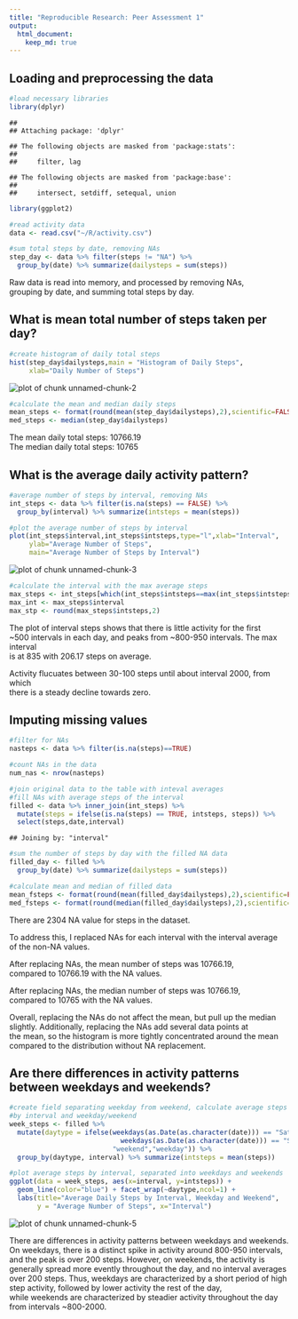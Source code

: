 ```yaml
---
title: "Reproducible Research: Peer Assessment 1"
output: 
  html_document:
    keep_md: true
---
```



## Loading and preprocessing the data


```r
#load necessary libraries
library(dplyr)
```

```
## 
## Attaching package: 'dplyr'
```

```
## The following objects are masked from 'package:stats':
## 
##     filter, lag
```

```
## The following objects are masked from 'package:base':
## 
##     intersect, setdiff, setequal, union
```

```r
library(ggplot2)

#read activity data
data <- read.csv("~/R/activity.csv")

#sum total steps by date, removing NAs
step_day <- data %>% filter(steps != "NA") %>%
  group_by(date) %>% summarize(dailysteps = sum(steps))
```

Raw data is read into memory, and processed by removing NAs,  
grouping by date, and summing total steps by day.

## What is mean total number of steps taken per day?


```r
#create histogram of daily total steps
hist(step_day$dailysteps,main = "Histogram of Daily Steps",
     xlab="Daily Number of Steps")
```

![plot of chunk unnamed-chunk-2](figure/unnamed-chunk-2-1.png)

```r
#calculate the mean and median daily steps
mean_steps <- format(round(mean(step_day$dailysteps),2),scientific=FALSE)
med_steps <- median(step_day$dailysteps)
```

The mean daily total steps: 10766.19  
The median daily total steps: 10765

## What is the average daily activity pattern?


```r
#average number of steps by interval, removing NAs
int_steps <- data %>% filter(is.na(steps) == FALSE) %>%
  group_by(interval) %>% summarize(intsteps = mean(steps))

#plot the average number of steps by interval
plot(int_steps$interval,int_steps$intsteps,type="l",xlab="Interval",
     ylab="Average Number of Steps",
     main="Average Number of Steps by Interval")
```

![plot of chunk unnamed-chunk-3](figure/unnamed-chunk-3-1.png)

```r
#calculate the interval with the max average steps
max_steps <- int_steps[which(int_steps$intsteps==max(int_steps$intsteps)),]
max_int <- max_steps$interval
max_stp <- round(max_steps$intsteps,2)
```

The plot of interval steps shows that there is little activity for the first  
~500 intervals in each day, and peaks from ~800-950 intervals.  The max interval  
is at 835 with 206.17 steps on average.

Activity flucuates between 30-100 steps until about interval 2000, from which  
there is a steady decline towards zero.

## Imputing missing values


```r
#filter for NAs
nasteps <- data %>% filter(is.na(steps)==TRUE)

#count NAs in the data
num_nas <- nrow(nasteps)

#join original data to the table with inteval averages
#fill NAs with average steps of the interval
filled <- data %>% inner_join(int_steps) %>% 
  mutate(steps = ifelse(is.na(steps) == TRUE, intsteps, steps)) %>%
  select(steps,date,interval)
```

```
## Joining by: "interval"
```

```r
#sum the number of steps by day with the filled NA data
filled_day <- filled %>%
  group_by(date) %>% summarize(dailysteps = sum(steps))

#calculate mean and median of filled data
mean_fsteps <- format(round(mean(filled_day$dailysteps),2),scientific=FALSE)
med_fsteps <- format(round(median(filled_day$dailysteps),2),scientific=FALSE)
```

There are 2304 NA value for steps in the dataset.

To address this, I replaced NAs for each interval with the interval average  
of the non-NA values.

After replacing NAs, the mean number of steps was 10766.19,  
compared to 10766.19 with the NA values.

After replacing NAs, the median number of steps was 10766.19,  
compared to 10765 with the NA values.

Overall, replacing the NAs do not affect the mean, but pull up the median  
slightly.  Additionally, replacing the NAs add several data points at  
the mean, so the histogram is more tightly concentrated around the mean  
compared to the distribution without NA replacement.


## Are there differences in activity patterns between weekdays and weekends?


```r
#create field separating weekday from weekend, calculate average steps
#by interval and weekday/weekend
week_steps <- filled %>% 
  mutate(daytype = ifelse(weekdays(as.Date(as.character(date))) == "Saturday" |
                            weekdays(as.Date(as.character(date))) == "Sunday",
                          "weekend","weekday")) %>% 
  group_by(daytype, interval) %>% summarize(intsteps = mean(steps))

#plot average steps by interval, separated into weekdays and weekends
ggplot(data = week_steps, aes(x=interval, y=intsteps)) + 
  geom_line(color="blue") + facet_wrap(~daytype,ncol=1) +
  labs(title="Average Daily Steps by Interval, Weekday and Weekend",
       y = "Average Number of Steps", x="Interval")
```

![plot of chunk unnamed-chunk-5](figure/unnamed-chunk-5-1.png)

There are differences in activity patterns between weekdays and weekends.  
On weekdays, there is a distinct spike in activity around 800-950 intervals,  
and the peak is over 200 steps.  However, on weekends, the activity is  
generally spread more evently throughout the day, and no interval averages  
over 200 steps.  Thus, weekdays are characterized by a short period of high  
step activity, followed by lower activity the rest of the day,   
while weekends are characterized by steadier activity throughout the day  
from intervals ~800-2000.
